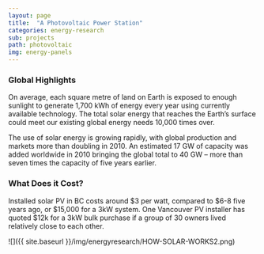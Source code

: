 ```yaml
---
layout: page
title:  "A Photovoltaic Power Station"
categories: energy-research
sub: projects
path: photovoltaic
img: energy-panels
---
```


### Global Highlights

On average, each square metre of land on Earth is exposed to enough sunlight to generate 1,700 kWh of energy every year using currently available technology. The total solar energy that reaches the Earth’s surface could meet our existing global energy needs 10,000 times over.

The use of solar energy is growing rapidly, with global production and markets more than doubling in 2010. An estimated 17 GW of capacity was added worldwide in 2010 bringing the global total to 40 GW – more than seven times the capacity of five years earlier.


### What Does it Cost?

Installed solar PV in BC costs around $3 per watt, compared to $6-8 five years ago, or $15,000 for a 3kW system.
One Vancouver PV installer has quoted $12k for a 3kW bulk purchase if a group of 30 owners lived relatively close to each other.

![]({{ site.baseurl }}/img/energyresearch/HOW-SOLAR-WORKS2.png)

